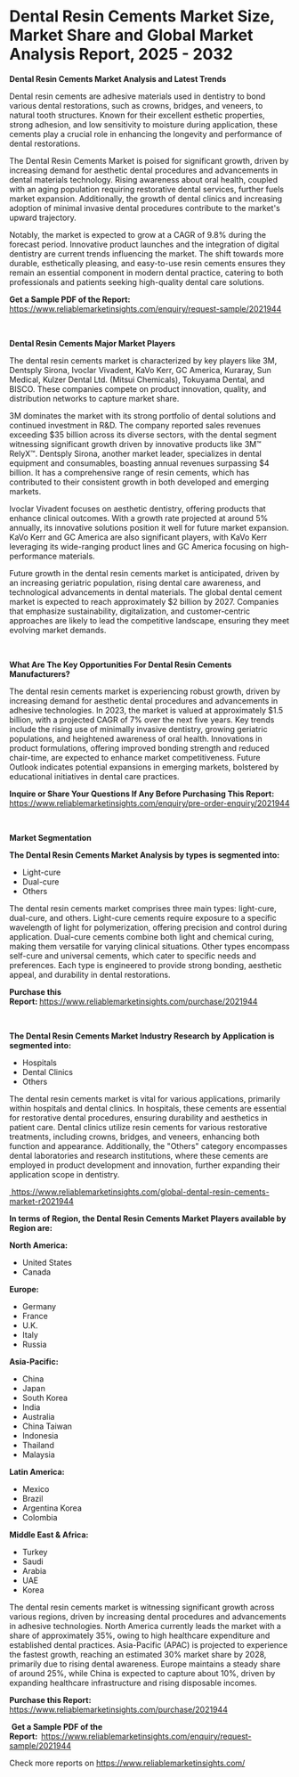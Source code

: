 <p><h1>Dental Resin Cements Market Size, Market Share and Global Market Analysis Report, 2025 - 2032</h1></p><p><strong>Dental Resin Cements Market Analysis and Latest Trends</strong></p>
<p><p>Dental resin cements are adhesive materials used in dentistry to bond various dental restorations, such as crowns, bridges, and veneers, to natural tooth structures. Known for their excellent esthetic properties, strong adhesion, and low sensitivity to moisture during application, these cements play a crucial role in enhancing the longevity and performance of dental restorations.</p><p>The Dental Resin Cements Market is poised for significant growth, driven by increasing demand for aesthetic dental procedures and advancements in dental materials technology. Rising awareness about oral health, coupled with an aging population requiring restorative dental services, further fuels market expansion. Additionally, the growth of dental clinics and increasing adoption of minimal invasive dental procedures contribute to the market's upward trajectory.</p><p>Notably, the market is expected to grow at a CAGR of 9.8% during the forecast period. Innovative product launches and the integration of digital dentistry are current trends influencing the market. The shift towards more durable, esthetically pleasing, and easy-to-use resin cements ensures they remain an essential component in modern dental practice, catering to both professionals and patients seeking high-quality dental care solutions.</p></p>
<p><strong>Get a Sample PDF of the Report:&nbsp;</strong> <a href="https://www.reliablemarketinsights.com/enquiry/request-sample/2021944?utm_campaign=3008&utm_medium=2&utm_source=Github&utm_content=ia&utm_term=29032025&utm_id=dental-resin-cements">https://www.reliablemarketinsights.com/enquiry/request-sample/2021944</a></p>
<p>&nbsp;</p>
<p><strong>Dental Resin Cements Major Market Players</strong></p>
<p><p>The dental resin cements market is characterized by key players like 3M, Dentsply Sirona, Ivoclar Vivadent, KaVo Kerr, GC America, Kuraray, Sun Medical, Kulzer Dental Ltd. (Mitsui Chemicals), Tokuyama Dental, and BISCO. These companies compete on product innovation, quality, and distribution networks to capture market share.</p><p>3M dominates the market with its strong portfolio of dental solutions and continued investment in R&D. The company reported sales revenues exceeding $35 billion across its diverse sectors, with the dental segment witnessing significant growth driven by innovative products like 3M™ RelyX™. Dentsply Sirona, another market leader, specializes in dental equipment and consumables, boasting annual revenues surpassing $4 billion. It has a comprehensive range of resin cements, which has contributed to their consistent growth in both developed and emerging markets.</p><p>Ivoclar Vivadent focuses on aesthetic dentistry, offering products that enhance clinical outcomes. With a growth rate projected at around 5% annually, its innovative solutions position it well for future market expansion. KaVo Kerr and GC America are also significant players, with KaVo Kerr leveraging its wide-ranging product lines and GC America focusing on high-performance materials.</p><p>Future growth in the dental resin cements market is anticipated, driven by an increasing geriatric population, rising dental care awareness, and technological advancements in dental materials. The global dental cement market is expected to reach approximately $2 billion by 2027. Companies that emphasize sustainability, digitalization, and customer-centric approaches are likely to lead the competitive landscape, ensuring they meet evolving market demands.</p></p>
<p>&nbsp;</p>
<p><strong>What Are The Key Opportunities For Dental Resin Cements Manufacturers?</strong></p>
<p><p>The dental resin cements market is experiencing robust growth, driven by increasing demand for aesthetic dental procedures and advancements in adhesive technologies. In 2023, the market is valued at approximately $1.5 billion, with a projected CAGR of 7% over the next five years. Key trends include the rising use of minimally invasive dentistry, growing geriatric populations, and heightened awareness of oral health. Innovations in product formulations, offering improved bonding strength and reduced chair-time, are expected to enhance market competitiveness. Future Outlook indicates potential expansions in emerging markets, bolstered by educational initiatives in dental care practices.</p></p>
<p><strong>Inquire or Share Your Questions If Any Before Purchasing This Report:</strong> <a href="https://www.reliablemarketinsights.com/enquiry/pre-order-enquiry/2021944?utm_campaign=3008&utm_medium=2&utm_source=Github&utm_content=ia&utm_term=29032025&utm_id=dental-resin-cements">https://www.reliablemarketinsights.com/enquiry/pre-order-enquiry/2021944</a></p>
<p>&nbsp;</p>
<p><strong>Market Segmentation</strong></p>
<p><strong>The Dental Resin Cements Market Analysis by types is segmented into:</strong></p>
<p><ul><li>Light-cure</li><li>Dual-cure</li><li>Others</li></ul></p>
<p><p>The dental resin cements market comprises three main types: light-cure, dual-cure, and others. Light-cure cements require exposure to a specific wavelength of light for polymerization, offering precision and control during application. Dual-cure cements combine both light and chemical curing, making them versatile for varying clinical situations. Other types encompass self-cure and universal cements, which cater to specific needs and preferences. Each type is engineered to provide strong bonding, aesthetic appeal, and durability in dental restorations.</p></p>
<p><strong>Purchase this Report:&nbsp;</strong><a href="https://www.reliablemarketinsights.com/purchase/2021944?utm_campaign=3008&utm_medium=2&utm_source=Github&utm_content=ia&utm_term=29032025&utm_id=dental-resin-cements">https://www.reliablemarketinsights.com/purchase/2021944</a></p>
<p>&nbsp;</p>
<p><strong>The Dental Resin Cements Market Industry Research by Application is segmented into:</strong></p>
<p><ul><li>Hospitals</li><li>Dental Clinics</li><li>Others</li></ul></p>
<p><p>The dental resin cements market is vital for various applications, primarily within hospitals and dental clinics. In hospitals, these cements are essential for restorative dental procedures, ensuring durability and aesthetics in patient care. Dental clinics utilize resin cements for various restorative treatments, including crowns, bridges, and veneers, enhancing both function and appearance. Additionally, the "Others" category encompasses dental laboratories and research institutions, where these cements are employed in product development and innovation, further expanding their application scope in dentistry.</p></p>
<p><a href="https://www.reliablemarketinsights.com/global-dental-resin-cements-market-r2021944?utm_campaign=3008&utm_medium=2&utm_source=Github&utm_content=ia&utm_term=29032025&utm_id=dental-resin-cements">&nbsp;https://www.reliablemarketinsights.com/global-dental-resin-cements-market-r2021944</a></p>
<p><strong>In terms of Region, the Dental Resin Cements Market Players available by Region are:</strong></p>
<p>
    <p> <strong> North America: </strong>
        <ul>
            <li>United States</li>
            <li>Canada</li>
        </ul>
        </p> 
    <p> <strong> Europe: </strong>
        <ul>
            <li>Germany</li>
            <li>France</li>
            <li>U.K.</li>
            <li>Italy</li>
            <li>Russia</li>
        </ul>
        </p> 
    <p> <strong> Asia-Pacific: </strong>
        <ul>
            <li>China</li>
            <li>Japan</li>
            <li>South Korea</li>
            <li>India</li>
            <li>Australia</li>
            <li>China Taiwan</li>
            <li>Indonesia</li>
            <li>Thailand</li>
            <li>Malaysia</li>
        </ul>
        </p> 
    <p> <strong> Latin America: </strong>
        <ul>
            <li>Mexico</li>
            <li>Brazil</li>
            <li>Argentina Korea</li>
            <li>Colombia</li>
        </ul>
        </p> 
    <p> <strong> Middle East & Africa: </strong>
        <ul>
            <li>Turkey</li>
            <li>Saudi</li>
            <li>Arabia</li>
            <li>UAE</li>
            <li>Korea</li>
        </ul>
    </p>
    </p>
<p><p>The dental resin cements market is witnessing significant growth across various regions, driven by increasing dental procedures and advancements in adhesive technologies. North America currently leads the market with a share of approximately 35%, owing to high healthcare expenditure and established dental practices. Asia-Pacific (APAC) is projected to experience the fastest growth, reaching an estimated 30% market share by 2028, primarily due to rising dental awareness. Europe maintains a steady share of around 25%, while China is expected to capture about 10%, driven by expanding healthcare infrastructure and rising disposable incomes.</p></p>
<p><strong>Purchase this Report: </strong><a href="https://www.reliablemarketinsights.com/purchase/2021944?utm_campaign=3008&utm_medium=2&utm_source=Github&utm_content=ia&utm_term=29032025&utm_id=dental-resin-cements">https://www.reliablemarketinsights.com/purchase/2021944</a></p>
<p>&nbsp;<strong>Get a Sample PDF of the Report:&nbsp;&nbsp;</strong><a href="https://www.reliablemarketinsights.com/enquiry/request-sample/2021944?utm_campaign=3008&utm_medium=2&utm_source=Github&utm_content=ia&utm_term=29032025&utm_id=dental-resin-cements">https://www.reliablemarketinsights.com/enquiry/request-sample/2021944</a></p>
<p><strong></strong></p>
<p>Check more reports on <a href="https://www.reliablemarketinsights.com/?utm_campaign=3008&utm_medium=2&utm_source=Github&utm_content=ia&utm_term=29032025&utm_id=dental-resin-cements">https://www.reliablemarketinsights.com/</a></p>